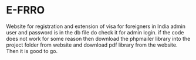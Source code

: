 # E-FRRO
Website for registration and extension of visa for foreigners in India
admin user and password is in the db file do check it for admin login.
if the code does not work for some reason then download the phpmailer library into the project folder from website and download pdf library from the website. Then it is good to go.
